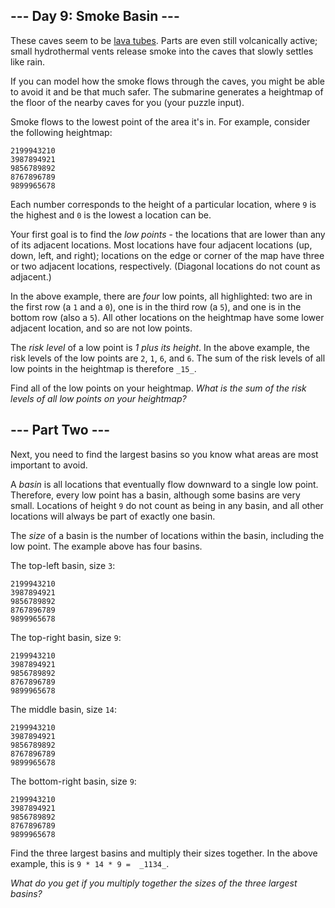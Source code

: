 ﻿## --- Day 9: Smoke Basin ---

These caves seem to be  [lava tubes](https://en.wikipedia.org/wiki/Lava_tube). Parts are even still volcanically active; small hydrothermal vents release smoke into the caves that slowly  settles like rain.

If you can model how the smoke flows through the caves, you might be able to avoid it and be that much safer. The submarine generates a heightmap of the floor of the nearby caves for you (your puzzle input).

Smoke flows to the lowest point of the area it's in. For example, consider the following heightmap:

```
2199943210
3987894921
9856789892
8767896789
9899965678

```

Each number corresponds to the height of a particular location, where  `9`  is the highest and  `0`  is the lowest a location can be.

Your first goal is to find the  _low points_  - the locations that are lower than any of its adjacent locations. Most locations have four adjacent locations (up, down, left, and right); locations on the edge or corner of the map have three or two adjacent locations, respectively. (Diagonal locations do not count as adjacent.)

In the above example, there are  _four_  low points, all highlighted: two are in the first row (a  `1`  and a  `0`), one is in the third row (a  `5`), and one is in the bottom row (also a  `5`). All other locations on the heightmap have some lower adjacent location, and so are not low points.

The  _risk level_  of a low point is  _1 plus its height_. In the above example, the risk levels of the low points are  `2`,  `1`,  `6`, and  `6`. The sum of the risk levels of all low points in the heightmap is therefore  `_15_`.

Find all of the low points on your heightmap.  _What is the sum of the risk levels of all low points on your heightmap?_

## --- Part Two ---

Next, you need to find the largest basins so you know what areas are most important to avoid.

A  _basin_  is all locations that eventually flow downward to a single low point. Therefore, every low point has a basin, although some basins are very small. Locations of height  `9`  do not count as being in any basin, and all other locations will always be part of exactly one basin.

The  _size_  of a basin is the number of locations within the basin, including the low point. The example above has four basins.

The top-left basin, size  `3`:

```
2199943210
3987894921
9856789892
8767896789
9899965678

```

The top-right basin, size  `9`:

```
2199943210
3987894921
9856789892
8767896789
9899965678

```

The middle basin, size  `14`:

```
2199943210
3987894921
9856789892
8767896789
9899965678

```

The bottom-right basin, size  `9`:

```
2199943210
3987894921
9856789892
8767896789
9899965678

```

Find the three largest basins and multiply their sizes together. In the above example, this is  `9 * 14 * 9 =  _1134_`.

_What do you get if you multiply together the sizes of the three largest basins?_